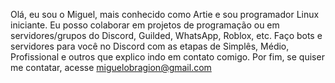 Olá, eu sou o Miguel, mais conhecido como Artie e sou programador Linux iniciante.
Eu posso colaborar em projetos de programação ou em servidores/grupos do Discord, Guilded, WhatsApp, Roblox, etc.
Faço bots e servidores para você no Discord com as etapas de Simplês, Médio, Profissional e outros que explico indo em contato comigo.
Por fim, se quiser me contatar, acesse miguelobragion@gmail.com

<!---
Algumas partes estão em construção ok, galera?
--->

